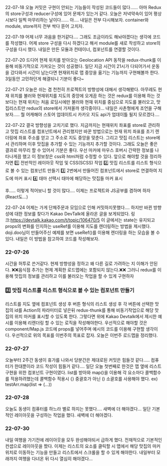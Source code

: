 22-07-18 
오늘 커밋은 구현이 안되는 기능들이 작성된 코드들이 많다......
아마 Redux의 store구성과 reducer구성에 있어 문제가 있는거 같다.
오늘은 저녁약속이 있어 평상시보다 일찍 마무리하는 날이다......
아.... 내일은 전부 다시해보자.
container와 module, store까지 전부 싹다 뜯어 고치자.

22-07-19
어제 너무 과음을 한거같다....
그래도 조금이라도 해놔야겠다는 생각에 코드를 작성했다.
어제 store 구성을 다시 하겠다고 해서 module를 새로 작성하고 store의 구성을 다시 했다.
내일은 만든 모듈과 컨테이너, 컴포넌트를 연결할 것이다.

22-07-20
드디어 현제 위치를 받아오는 Geolocation API 동작을 redux-thunk를 이용해 
비동기적으로 가져오는 것이 성공했다.
일단 지금 시간이 21시가 다되어가서 운동을 갔다와서 시간이 남는다면
현재위치로 맵 중앙을 옮기는 기능까지 구현해볼까 한다.
3일동안 고민하던게 해결되니 기분이 좋다~

22-07-21
오늘은 쉬는 겸 천천히 프로젝트의 방향성에 대해서 생각해봤다.
아무레도 현재 위치를 불러와 현재위치를 지도의 중앙에 오게끔 하는 것은 
redux를 이용해 하는 것 보다는 현재 위치는 처음 로딩시에만 불러와 현재 위치를 중심으로
지도를 불러오고, 맛집리스트만 redux의 store에서 가져올까 생각중이다...
내일은 사촌형에게 조언을 구해보자..... 뭘 어캐해야 스토어 업데이트시 
카카오 지도 api가 업데이틀 될지 모르겠다....

22-07-22
결국 방향성을 고치기로 했다.
지금까지는 현재위치 좌표를 store로 관리하고 맛집 리스트를 컴포넌트에서 관리했지만
바꾼 방법으로는 현재 위치 좌표를 초기 렌더링에 좌표 주소를 얻고 그 주소로 지도 중앙을 맞춘다.
그리고 맛집 리스트는 store에서 관리하며 이후 맛집을 추가할 수 있는 기능까지 추가할 것이다.
그래도 오늘은 좋은 결과로 마무리 할 수 있어서 기분은 좋다.
우선 마커에 마우스 호버시 간략한 정보를 나타나게끔 했고 이 정보창은 css와 html처럼 수정할 수 있다.
앞으로 해야할 것을 정리하자면 
1️⃣ 전반적인 레이아웃 작업 및 CSS(SCSS) 작업
2️⃣ 맛집 리스트를 리스트 형식으로 볼 수 있는 컴포넌트 만들기
3️⃣ 2번에서 만들어진 컴포넌트에서 store로 연결하여 지도에 마커 표시
4️⃣ 태마 선택시 태마에 해당하는 맛집들 마커 표시

후..... 이렇게 적어보니 할 것이 많다.... 이제는 프로젝트와 JS공부를 겸하며 하자(React도...)

22-07-24
어제는 가게 단체주문과 모임으로 인해 커밋하지못했다....
하지만 바뀐 방향성에 대한 정보를 찾다가 Kakao DevTalk에 올라온 글을 보게되었다.
링크:https://devtalk.kakao.com/t/topic/106470/5
이 글에서는 state는 유지되고 props의 변화를 인지하는 useRef를 이용해
지도를 렌더링하는 방법을 제시했다. doji.doo님이 만들어주신 예제를 보면 
useRef()를 이용해 렌더링을 하는 모습을 볼 수 있다.
내일은 이 방법을 참고하여 코드를 작성해보자.

### 22-07-26
시간을 허투로 쓴거같다.
현제 방향성을 정하고 왜 다른 길로 가려하는 지 이해가 안된다.
❌❌음식점 추가는 현제 계획한 로드맵에는 포함되지 않는다.❌❌
그러니 redux를 이용해 맛집의 정보를 관리하고 이를 불러오는 작업을 할 수 있게 구현하자

### 2️⃣ 맛집 리스트를 리스트 형식으로 볼 수 있는 컴포넌트 만들기
리스트를 지도 옆에 컴포넌트 생성 후 버튼 형식의 리스트 생성 후 각 버튼에 
선택한 맛집의 id를 Action의 파라미터로 넣은뒤 redux-thunk를 통해 비동기작업으로
해당 맛집의 위치 마커를 표시할 수 있도록 한다.
그렇다면 위에 Kakao Devtalk에서 제시한 예시를 이용해 
리렌더링 할 수 있는 로직을 작성해야한다.
우선적으로 해야할 것은 component/Map.js 코드에 props를 넣어주며
예시의 코드를 이용해 구현할 생각이다.
우선적으로 위의 목표를 이번주의 목표로 잡자.
오늘은 이번주 로드맵을 정리했다. 

### 22-07-27
오늘부터 2주간 동생이 휴가를 나와서 당분간은 제대로된 커밋은 힘들것 같다.....
컴퓨터가 한대뿐이라 코드 작성이 힘들거 같다....
일단 오늘 첫번째로 한것은 맵 옆에 리스트 구현을 위한 컴포넌트 구현이였다.
list를 받아와 map()을 이용해 각 요소마다 콜백함수를 적용하려했는데 콜백함수 적용시
{} 중괄호가 아닌 () 소괄호를 사용해야 했다.
ex) testArr.map(list => (...))

### 22-07-28
오늘도 동생이 컴퓨터를 하느라 별로 하지는 못했다....
새벽에 더 해야겠다...
일단 기본적인 레이아웃을 구성하는 작업을 했다.
새벽에 더 해야겠다.

### 22-07-30
내일 여행을 가기전에 레이아웃을 모두 완성해야되서 급하게 했다.
전채적으로 기본적인 컨샙으로 레이아웃을 짰다.
이제는 리스트의 요소를 클릭할 시 맵에서 해당 맛집의 마커 위치로
이동하는 기능을 만들고 리스트에서 스크롤을 할 수 있게 해야한다.
내일부터 모래까지 여행을 다녀온 뒤 다시 열심히 해야겠다...